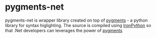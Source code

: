 pygments-net
============

pygments-net is wrapper library created on top of [pygments](http://pygments.org) - a python library for syntax higlighting. The source is compiled using [IronPython](http://ironpython.net) so that .Net developers can leverages the power of [pygments](http://pygments.org)






